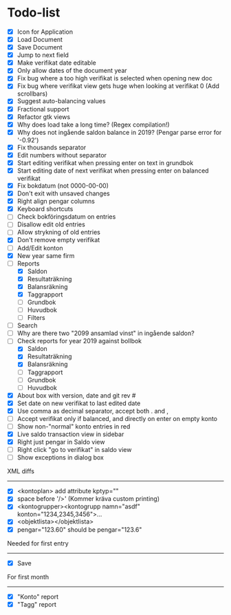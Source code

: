 Todo-list
=========

- [x] Icon for Application
- [x] Load Document
- [x] Save Document
- [x] Jump to next field
- [x] Make verifikat date editable
- [x] Only allow dates of the document year
- [x] Fix bug where a too high verifikat is selected when opening new doc
- [x] Fix bug where verifikat view gets huge when looking at verifikat 0 (Add scrollbars)
- [x] Suggest auto-balancing values
- [x] Fractional support
- [x] Refactor gtk views
- [x] Why does load take a long time? (Regex compilation!)
- [x] Why does not ingående saldon balance in 2019? (Pengar parse error for '-0.92')
- [x] Fix thousands separator
- [x] Edit numbers without separator
- [x] Start editing verifikat when pressing enter on text in grundbok
- [x] Start editing date of next verifikat when pressing enter on balanced verifikat
- [x] Fix bokdatum (not 0000-00-00)
- [x] Don't exit with unsaved changes
- [x] Right align pengar columns
- [x] Keyboard shortcuts
- [ ] Check bokföringsdatum on entries
- [ ] Disallow edit old entries
- [ ] Allow strykning of old entries
- [x] Don't remove empty verifikat
- [ ] Add/Edit konton
- [x] New year same firm
- [ ] Reports
  * [x] Saldon
  * [x] Resultaträkning
  * [x] Balansräkning
  * [x] Taggrapport
  * [ ] Grundbok
  * [ ] Huvudbok
  * [ ] Filters
- [ ] Search
- [ ] Why are there two "2099 ansamlad vinst" in ingående saldon?
- [ ] Check reports for year 2019 against bollbok
  * [x] Saldon
  * [x] Resultaträkning
  * [x] Balansräkning
  * [ ] Taggrapport
  * [ ] Grundbok
  * [ ] Huvudbok
- [x] About box with version, date and git rev #
- [x] Set date on new verifikat to last edited date
- [x] Use comma as decimal separator, accept both . and ,
- [ ] Accept verifikat only if balanced, and directly on enter on empty konto
- [ ] Show non-"normal" konto entries in red
- [x] Live saldo transaction view in sidebar
- [x] Right just pengar in Saldo view
- [ ] Right click "go to verifikat" in saldo view
- [ ] Show exceptions in dialog box

XML diffs
*********
 - [x] \<kontoplan> add attribute kptyp=""
 - [x] space before '/>' (Kommer kräva custom printing)
 - [x] \<kontogrupper>\<kontogrupp namn="asdf" konton="1234,2345,3456">...
 - [x] \<objektlista>\</objektlista>
 - [x] pengar="123.60" should be pengar="123.6"

Needed for first entry
**********************
- [x] Save

For first month
***************
- [x] "Konto" report
- [x] "Tagg" report
